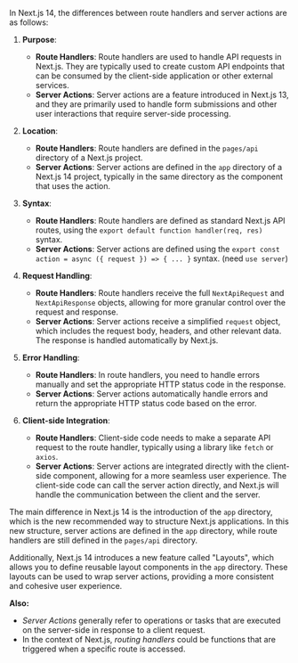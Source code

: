 In Next.js 14, the differences between route handlers and server actions are as follows:

1. **Purpose**:
   - **Route Handlers**: Route handlers are used to handle API requests in Next.js. They are typically used to create custom API endpoints that can be consumed by the client-side application or other external services.
   - **Server Actions**: Server actions are a feature introduced in Next.js 13, and they are primarily used to handle form submissions and other user interactions that require server-side processing.

2. **Location**:
   - **Route Handlers**: Route handlers are defined in the `pages/api` directory of a Next.js project.
   - **Server Actions**: Server actions are defined in the `app` directory of a Next.js 14 project, typically in the same directory as the component that uses the action.

3. **Syntax**:
   - **Route Handlers**: Route handlers are defined as standard Next.js API routes, using the `export default function handler(req, res)` syntax.
   - **Server Actions**: Server actions are defined using the `export const action = async ({ request }) => { ... }` syntax. (need `use server`)

4. **Request Handling**:
   - **Route Handlers**: Route handlers receive the full `NextApiRequest` and `NextApiResponse` objects, allowing for more granular control over the request and response.
   - **Server Actions**: Server actions receive a simplified `request` object, which includes the request body, headers, and other relevant data. The response is handled automatically by Next.js.

5. **Error Handling**:
   - **Route Handlers**: In route handlers, you need to handle errors manually and set the appropriate HTTP status code in the response.
   - **Server Actions**: Server actions automatically handle errors and return the appropriate HTTP status code based on the error.

6. **Client-side Integration**:
   - **Route Handlers**: Client-side code needs to make a separate API request to the route handler, typically using a library like `fetch` or `axios`.
   - **Server Actions**: Server actions are integrated directly with the client-side component, allowing for a more seamless user experience. The client-side code can call the server action directly, and Next.js will handle the communication between the client and the server.

The main difference in Next.js 14 is the introduction of the `app` directory, which is the new recommended way to structure Next.js applications. In this new structure, server actions are defined in the `app` directory, while route handlers are still defined in the `pages/api` directory.

Additionally, Next.js 14 introduces a new feature called "Layouts", which allows you to define reusable layout components in the `app` directory. These layouts can be used to wrap server actions, providing a more consistent and cohesive user experience.

**Also:**

- _Server Actions_ generally refer to operations or tasks that are executed on the server-side in response to a client request.
- In the context of Next.js, _routing handlers_ could be functions that are triggered when a specific route is accessed.
